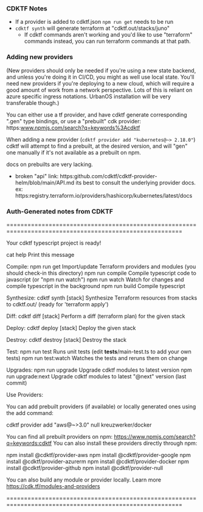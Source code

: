 ### CDKTF Notes

- If a provider is added to cdktf.json `npm run get` needs to be run
- `cdktf synth` will generate terraform at "cdktf.out/stacks/juno"
  - If cdktf commands aren't working and you'd like to use "terraform" commands
    instead, you can run terraform commands at that path.

### Adding new providers

(New providers should only be needed if you're using a new state backend, and
unless you're doing it in CI/CD, you might as well use local state. You'll need
new providers if you're deploying to a new cloud, which will require a good
amount of work from a network perspective. Lots of this is reliant on azure
specific ingress notations. UrbanOS installation will be very transferable
though.)

You can either use a tf provider, and have cdktf generate corresponding ".gen"
type bindings, or use a "prebuilt" cdk provider: https:www.npmjs.com/search?q=keywords%3Acdktf

When adding a new provider (`cdktf provider add "kubernetes@~> 2.18.0"`)
cdktf will attempt to find a prebuilt, at the desired version,
and will "gen" one manually if it's not available as a prebuilt on npm.

docs on prebuilts are very lacking.

- broken "api" link: https:github.com/cdktf/cdktf-provider-helm/blob/main/API.md
  its best to consult the underlying provider docs. ex: https:registry.terraform.io/providers/hashicorp/kubernetes/latest/docs

### Auth-Generated notes from CDKTF

========================================================================================================

Your cdktf typescript project is ready!

cat help Print this message

Compile:
npm run get Import/update Terraform providers and modules (you should check-in this directory)
npm run compile Compile typescript code to javascript (or "npm run watch")
npm run watch Watch for changes and compile typescript in the background
npm run build Compile typescript

Synthesize:
cdktf synth [stack] Synthesize Terraform resources from stacks to cdktf.out/ (ready for 'terraform apply')

Diff:
cdktf diff [stack] Perform a diff (terraform plan) for the given stack

Deploy:
cdktf deploy [stack] Deploy the given stack

Destroy:
cdktf destroy [stack] Destroy the stack

Test:
npm run test Runs unit tests (edit **tests**/main-test.ts to add your own tests)
npm run test:watch Watches the tests and reruns them on change

Upgrades:
npm run upgrade Upgrade cdktf modules to latest version
npm run upgrade:next Upgrade cdktf modules to latest "@next" version (last commit)

Use Providers:

You can add prebuilt providers (if available) or locally generated ones using the add command:

cdktf provider add "aws@~>3.0" null kreuzwerker/docker

You can find all prebuilt providers on npm: https://www.npmjs.com/search?q=keywords:cdktf
You can also install these providers directly through npm:

npm install @cdktf/provider-aws
npm install @cdktf/provider-google
npm install @cdktf/provider-azurerm
npm install @cdktf/provider-docker
npm install @cdktf/provider-github
npm install @cdktf/provider-null

You can also build any module or provider locally. Learn more https://cdk.tf/modules-and-providers

========================================================================================================

